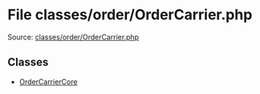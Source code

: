 File classes/order/OrderCarrier.php
=========

Source: [classes/order/OrderCarrier.php](https://github.com/PrestaShop/PrestaShop/blob/1.6.1.3/classes/order/OrderCarrier.php)


Classes
-------

* [OrderCarrierCore](class.OrderCarrierCore.md)

